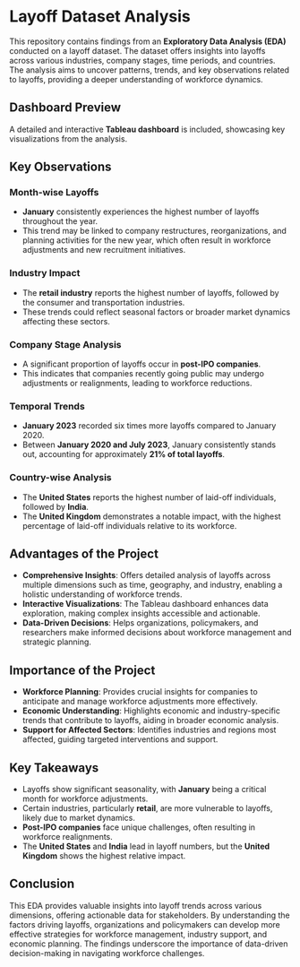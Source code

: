 # Layoff Dataset Analysis



This repository contains findings from an **Exploratory Data Analysis (EDA)** conducted on a layoff dataset. The dataset offers insights into layoffs across various industries, company stages, time periods, and countries. The analysis aims to uncover patterns, trends, and key observations related to layoffs, providing a deeper understanding of workforce dynamics.

## Dashboard Preview
A detailed and interactive **Tableau dashboard** is included, showcasing key visualizations from the analysis.

## Key Observations

### Month-wise Layoffs
- **January** consistently experiences the highest number of layoffs throughout the year.
- This trend may be linked to company restructures, reorganizations, and planning activities for the new year, which often result in workforce adjustments and new recruitment initiatives.

### Industry Impact
- The **retail industry** reports the highest number of layoffs, followed by the consumer and transportation industries.
- These trends could reflect seasonal factors or broader market dynamics affecting these sectors.

### Company Stage Analysis
- A significant proportion of layoffs occur in **post-IPO companies**.
- This indicates that companies recently going public may undergo adjustments or realignments, leading to workforce reductions.

### Temporal Trends
- **January 2023** recorded six times more layoffs compared to January 2020.
- Between **January 2020 and July 2023**, January consistently stands out, accounting for approximately **21% of total layoffs**.

### Country-wise Analysis
- The **United States** reports the highest number of laid-off individuals, followed by **India**.
- The **United Kingdom** demonstrates a notable impact, with the highest percentage of laid-off individuals relative to its workforce.

## Advantages of the Project
- **Comprehensive Insights**: Offers detailed analysis of layoffs across multiple dimensions such as time, geography, and industry, enabling a holistic understanding of workforce trends.
- **Interactive Visualizations**: The Tableau dashboard enhances data exploration, making complex insights accessible and actionable.
- **Data-Driven Decisions**: Helps organizations, policymakers, and researchers make informed decisions about workforce management and strategic planning.

## Importance of the Project
- **Workforce Planning**: Provides crucial insights for companies to anticipate and manage workforce adjustments more effectively.
- **Economic Understanding**: Highlights economic and industry-specific trends that contribute to layoffs, aiding in broader economic analysis.
- **Support for Affected Sectors**: Identifies industries and regions most affected, guiding targeted interventions and support.

## Key Takeaways
- Layoffs show significant seasonality, with **January** being a critical month for workforce adjustments.
- Certain industries, particularly **retail**, are more vulnerable to layoffs, likely due to market dynamics.
- **Post-IPO companies** face unique challenges, often resulting in workforce realignments.
- The **United States** and **India** lead in layoff numbers, but the **United Kingdom** shows the highest relative impact.

## Conclusion
This EDA provides valuable insights into layoff trends across various dimensions, offering actionable data for stakeholders. By understanding the factors driving layoffs, organizations and policymakers can develop more effective strategies for workforce management, industry support, and economic planning. The findings underscore the importance of data-driven decision-making in navigating workforce challenges.

